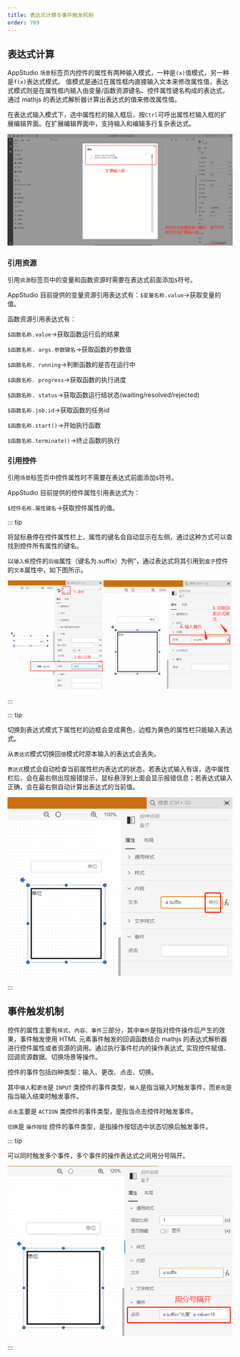```yaml
---
title: 表达式计算与事件触发机制
order: 709
---
```

## 表达式计算

AppStudio `场景`标签页内控件的属性有两种输入模式，一种是`(x)`值模式，另一种是`f(x)`表达式模式。
值模式是通过在属性框内直接输入文本来修改属性值，表达式模式则是在属性框内输入由变量/函数资源键名、控件属性键名构成的表达式，通过 mathjs 的表达式解析器计算出表达式的值来修改属性值。

在表达式输入模式下，选中属性栏的输入框后，按`Ctrl`可呼出属性栏输入框的扩展编辑界面。在扩展编辑界面中，支持输入和编辑多行复杂表达式。

![扩展输入界面](./扩展输入界面.png "扩展输入界面")

### 引用资源

引用`资源`标签页中的变量和函数资源时需要在表达式前面添加`$`符号。

AppStudio 目前提供的变量资源引用表达式有：`$变量名称.value`→获取变量的值。

函数资源引用表达式有：

`$函数名称.value`→获取函数运行后的结果

`$函数名称. args.参数键名`→获取函数的参数值

`$函数名称. running`→判断函数的是否在运行中

`$函数名称. progress`→获取函数的执行进度

`$函数名称. status`→获取函数运行结状态(waiting/resolved/rejected)

`$函数名称.job.id`→获取函数的任务id

`$函数名称.start()`→开始执行函数

`$函数名称.terminate()`→终止函数的执行

### 引用控件

引用`场景`标签页中控件属性时不需要在表达式前面添加`$`符号。

AppStudio 目前提供的控件属性引用表达式为：

`$控件名称.属性键名`→获取控件属性的值。

::: tip

将鼠标悬停在控件属性栏上，属性的键名会自动显示在左侧，通过这种方式可以查找到控件所有属性的键名。

以`输入框`控件的`后缀`属性（键名为.suffix）为例”，通过表达式将其引用到`盒子`控件的`文本`属性中，如下图所示。

![引用控件属性键名](./引用控件属性键名.png "引用控件属性键名")

:::

::: tip

切换到表达式模式下属性栏的边框会变成黄色，边框为黄色的属性栏只能输入表达式。

从`表达式`模式切换回`值`模式时原本输入的表达式会丢失。

`表达式`模式会自动检查当前属性栏内表达式的状态，若表达式输入有误，选中属性栏后，会在最右侧出现报错提示，鼠标悬浮到上面会显示报错信息；若表达式输入正确，会在最右侧自动计算出表达式的当前值。

![表达式计算](./表达式计算.png "表达式计算")

:::

## 事件触发机制

控件的属性主要有`样式`、`内容`、`事件`三部分，其中`事件`是指对控件操作后产生的效果，事件触发使用 HTML 元素事件触发的回调函数结合 mathjs 的表达式解析器进行控件属性或者资源的调用。通过执行事件栏内的操作表达式, 实现控件赋值、回调资源数据、切换场景等操作。

控件的事件包括四种类型：输入、更改、点击、切换。

其中`输入`和`更改`是 `INPUT` 类控件的事件类型，`输入`是指当输入时触发事件，而`更改`是指当输入结束时触发事件。

`点击`主要是 `ACTION` 类控件的事件类型，是指当点击控件时触发事件。

`切换`是 `操作按钮` 控件的事件类型，是指操作按钮选中状态切换后触发事件。


::: tip

可以同时触发多个事件，多个事件的操作表达式之间用分号隔开。

![同时触发多个事件](./同时触发多个事件.png "同时触发多个事件")

:::